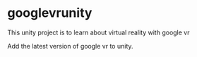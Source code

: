 # googlevrunity
 This unity project is to learn about virtual reality with google vr

Add the latest version of google vr to unity.
